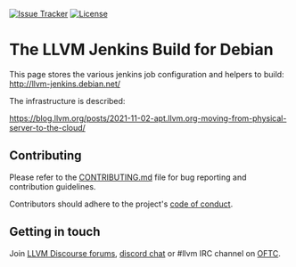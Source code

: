 [![Issue Tracker](https://img.shields.io/github/issues/llvm/llvm-project/packaging?label=Issues)](https://github.com/llvm/llvm-project/labels/packaging)
[![License](https://img.shields.io/badge/Licence-Apache%202.0-blue.svg)](./LICENSE.TXT)

[//]: <> (The license contains the word "with LLVM exceptions" cannot be recognized by shields.io)

# The LLVM Jenkins Build for Debian

This page stores the various jenkins job configuration and helpers to build:
http://llvm-jenkins.debian.net/

The infrastructure is described:

https://blog.llvm.org/posts/2021-11-02-apt.llvm.org-moving-from-physical-server-to-the-cloud/

## Contributing

Please refer to the [CONTRIBUTING.md](./CONTRIBUTING.md) file for bug reporting and contribution guidelines.

Contributors should adhere to the project's [code of conduct](./CODE_OF_CONDUCT.md).

## Getting in touch

Join [LLVM Discourse forums](https://discourse.llvm.org/), [discord chat](https://discord.gg/xS7Z362) or #llvm IRC channel on [OFTC](https://oftc.net/).